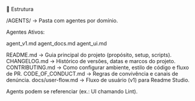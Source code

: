 📌 Estrutura


/AGENTS/ → Pasta com agentes por domínio.


Agentes Ativos:

agent_v1.md
agent_docs.md
agent_ui.md

README.md → Guia principal do projeto (propósito, setup, scripts).
CHANGELOG.md → Histórico de versões, datas e marcos do projeto.
CONTRIBUTING.md → Como configurar ambiente, estilo de código e fluxo de PR.
CODE_OF_CONDUCT.md → Regras de convivência e canais de denúncia.
docs/user-flow.md → Fluxo de usuário (v1) para Readme Studio.



Agents podem se referenciar (ex.: UI chamando Lint).
